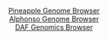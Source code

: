 <div id="Pineapple_Genome_Browser" align="center">
  <a href="https://igv.org/app/?sessionURL=blob:zZLRbpswGEbfxVKrTSJgQwIBqZqSNmnSNq3UjpK0qpABQ9wam9kOaRLl3edVm3bTSc3FpklcmF8Gf9_x2YGWSEUFBxFwbdSzEQIWUEuxvsN1w8g1rokCUYmZIhaQpCSS8JyAaAdKrDSOb6_Ml0utGxU5DtVNp8a8ErbybFzjreB4rexc1M6pYAxnQmItpHKGErfCoVXbWZMMN41tzvbsnlNgjR3MmqXgSjgN4VW6Nv9Lf43SinBRk7ReMU3fAqQmj8lY2CX.MkjuBnlOlLokm2lxMricDu69Ufxw7p8.xDeTJPaT4ztacaxXkpy07nX7PDlyxwlerOcsmWdFNpuzeZwMX9SRd3Y8em2oJOoEBajv.YHfdw0aygvy.j.1Ng89tPn9TC4mZ.fjxRQPxAVa8AUaBmrW3U7f7e2BvQWYyFfGBJAvZRAhaHnQt3qu3_mxRH0LwtDQkYKC6PHJAlri_MVsf9wBvWmML0CRb6s3dSwgZEEkiDohhAEKQ7fXDbowDNHe2oGVZH8P7Ti.DQPoDlzXT0vKtJG5SBVvlI05t9u8tKvtgSxHrjFIro7cobqZbe_bbQKv5bhPSBV8vaLiDzwtYI5_u0JT9iOp_ol5Hwli6.xQ3Ziuz5aGUrERRCzxZDMK4uf5y.vk6hL23wXUNXUPg1MKWWNt9puJef3pXIslxVybQUsVzSijepMYjmINIuR6Rl2QCyaMi0BW2SdoQQv14Offinr7p_13">Pineapple Genome Browser</a>
</div>
<div id="Alphonso_Genome_Browser" align="center">
  <a href="https://igv.org/app/?sessionURL=blob:zZJrb9owFIb_iyWqTQq5AiGR0JS2lNKi0kKBiqqKToIT3Dl2ZjvhJv77vGrTvqxS.bBpij_ER7685_FzQDUWknCGQuSaTtt0HGQgueabKRQlxXdQYInCDKjEBhI4wwKzFKPwgDKQCmaTkd65VqqUoWURVTYLYDk3pWdCAXvOYCPNlBfWBacUEi5AcSGtcwE1t0heNzc4gbI09d2e2bZWoMACWq45k9wqMcvjjT4v_lWKc8x4geOiooq8BYh1Hp1xZWbwJVpMozTFUt7i3XDVi26H0dzrz5aDzsVyNr5ezDqLsynJGahK4F4xShKfDq.CeeuS94PN08IdJsvXhntVD.yGd3nW35ZEYNlzfKfrdXz9aTSErfD2f.paD3Ji5_tkPFq3xz7vPkbJ6LpquOfzB1zzCG4q.U7nRwNRnlbaBZSuhR86tuHZHaPtdpo_fp2uYduB5iM4QeHzi4GUgPSrXv58QGpXamOQxN.qN3kMxMUKCxQ2A9v2nSBw2y2_ZQeBczQOqBL078G9mk0C33Yj1.3EGaFK67yKJSulCYyZdZqZ.f5Emkv5oJ15LW.G82qyKO7EbvhYRE_b3WQWRH.k6WsC.vK3J9StfiTTPzHvI0FMlZyqm.z2cX1.Xw4o9Zzl_oJdFskaprv7.cO7eE5Dk3FRgNLrdUVPf_pWgyDAlC7URJKEUKJ2C02Rb1DouJ7WFqWccu0hEnnyyTZsw2nbn3_r6R1fjt8B">Alphonso Genome Browser</a>
</div>


<div id="DAF_Genomics_Browser" align="center">
  <a href="https://igv.org/app/?sessionURL=blob:tZN9a9swEMa_iyD9y3Ys.a02hOF1zZI1NJDgBlJKUORzbGZLriQ3SUO..zS3ZbAXxqADSUjcnZ5H90Mn9ARSVYKjBBEHBw7GyEKqFPslbdoabmkDCiUFrRVYSEIBEjgDlJxQQZWm2WJmKkutW5UMhzkt7B1w0VRMOcpzaGsr0ekSTKpNHNrQZ8HpXjlMNCZZ0yGt21JwJYaUMVDKdoct8N1mT83yFtv0V8Km6Wpd9aobY8IYy52CGrcVz.HwFyP_QdmM6kO6WqZ9_Q0cp_kovZmmd951tv4cXq2z.WSVhauLZbXjVHcSRt3kismF3k5TGJCPAzJug2PM51.CSXY85NnA.3RxfWgrCWqEI3zphVGIXXS2UC1YZzAgVkqcYN.KyKVFfN9.3XpBaPogRYWS.wcLaUnZV5N.f0L62BpYSMFj13OzkJA5SJTYsetGOI5J4Ee.G8f4bJ1QJ.t3pjnOFnHkkpSQ0NnSxugXVd230Aj9GnwvlD_dbOa_olqbHpL904HNZ37T3i69R363NcS4ITee7X6L6vvX.ePTCiEbqk3o5fgKhtZGsQGuf5Dxzg_nbw--">DAF Genomics Browser</a>
</div>
